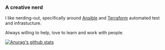 ### A creative nerd

I like nerding-out, specifically around [Ansible](https://github.com/ansible/ansible) and [Terraform](https://www.terraform.io) automated test and infrastucture.

Always willing to help, love to learn and work with people.

[![Anurag's github stats](https://github-readme-stats.vercel.app/api?username=robertdebock)](https://github.com/anuraghazra/github-readme-stats)
